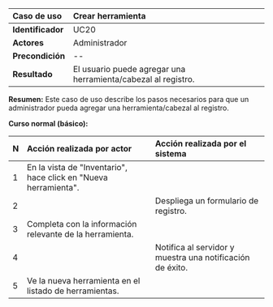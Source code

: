 | **Caso de uso**   | **Crear herramienta**                                         |
| :---------------- | :------------------------------------------------------------ |
| **Identificador** | UC20                                                          |
| **Actores**       | Administrador                                                 |
| **Precondición**  | --                                                            |
| **Resultado**     | El usuario puede agregar una herramienta/cabezal al registro. |

**Resumen:**
Este caso de uso describe los pasos necesarios para que un administrador pueda agregar una herramienta/cabezal al registro.

**Curso normal (básico):**

| **N** | **Acción realizada por actor**                                  | **Acción realizada por el sistema**                       |
| :---- | :-------------------------------------------------------------- | :-------------------------------------------------------- |
| 1     | En la vista de "Inventario", hace click en "Nueva herramienta". |                                                           |
| 2     |                                                                 | Despliega un formulario de registro.                      |
| 3     | Completa con la información relevante de la herramienta.        |                                                           |
| 4     |                                                                 | Notifica al servidor y muestra una notificación de éxito. |
| 5     | Ve la nueva herramienta en el listado de herramientas.          |                                                           |
